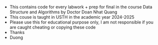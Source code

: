 - This contains code for every labwork + prep for final in the course Data Structure and Algorithms by Doctor Doan Nhat Quang
- This couse is taught in USTH in the academic year 2024-2025
- Please use this for educational purpose only, I am not responsible if you are caught cheating or copying these code
- Thanks
- Duong
